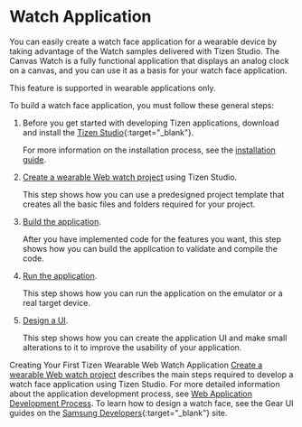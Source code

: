# Watch Application

You can easily create a watch face application for a wearable device by taking advantage of the Watch samples delivered with Tizen Studio. The Canvas Watch is a fully functional application that displays an analog clock on a canvas, and you can use it as a basis for your watch face application.

This feature is supported in wearable applications only.

To build a watch face application, you must follow these general steps:

1. Before you get started with developing Tizen applications, download and install the [Tizen Studio](https://developer.tizen.org/development/tizen-studio/download){:target="_blank"}.

   For more information on the installation process, see the [installation guide](../../../tizen-studio/setup/install-sdk.md).

2. [Create a wearable Web watch project](../../get-started/wearable-watch/first-app-watch.md#create) using Tizen Studio.

   This step shows how you can use a predesigned project template that creates all the basic files and folders required for your project.

3. [Build the application](../../get-started/wearable-watch/first-app-watch.md#build).

   After you have implemented code for the features you want, this step shows how you can build the application to validate and compile the code.

4. [Run the application](../../get-started/wearable-watch/first-app-watch.md#run).

   This step shows how you can run the application on the emulator or a real target device.

5. [Design a UI](../../get-started/wearable-watch/first-app-watch.md#ui).

   This step shows how you can create the application UI and make small alterations to it to improve the usability of your application.


Creating Your First Tizen Wearable Web Watch Application [Create a wearable Web watch project](../../get-started/wearable-watch/first-app-watch.md) describes the main steps required to develop a watch face application using Tizen Studio. For more detailed information about the application development process, see [Web Application Development Process](../../tutorials/process/app-dev-process.md). To learn how to design a watch face, see the Gear UI guides on the [Samsung Developers](https://developer.samsung.com/home.do){:target="_blank"} site.
